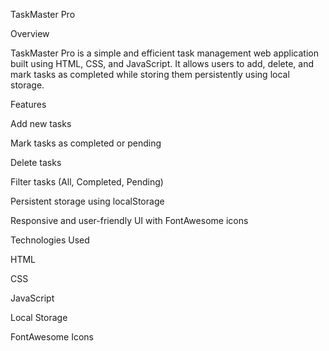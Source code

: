 TaskMaster Pro

Overview

TaskMaster Pro is a simple and efficient task management web application built using HTML, CSS, and JavaScript. It allows users to add, delete, and mark tasks as completed while storing them persistently using local storage.

Features

Add new tasks

Mark tasks as completed or pending

Delete tasks

Filter tasks (All, Completed, Pending)

Persistent storage using localStorage

Responsive and user-friendly UI with FontAwesome icons

Technologies Used

HTML

CSS

JavaScript

Local Storage

FontAwesome Icons

